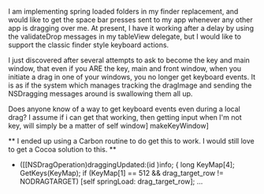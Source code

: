 

I am implementing spring loaded folders in my finder replacement, and would like to get the space bar presses sent to my app whenever any other app is dragging over me.  At present, I have it working after a delay by using the validateDrop messages in my tableView delegate, but I would like to support the classic finder style keyboard actions.

I just discovered after several attempts to ask to become the key and main window, that even if you ARE the key, main and front window, when you initiate a drag in one of your windows, you no longer get keyboard events.  It is as if the system which manages tracking the dragImage and sending the NSDragging messages around is swallowing them all up.

Does anyone know of a way to get keyboard events even during a local drag?  I assume if i can get that working, then getting input when I'm not key, will simply be a matter of self window] makeKeyWindow]

**
I ended up using a Carbon routine to do get this to work.  I would still love to get a Cocoa solution to this.
**

    
- ([[NSDragOperation)draggingUpdated:(id <NSDraggingInfo>)info;
{
	long KeyMap[4];
	GetKeys(KeyMap);
	if (KeyMap[1] == 512 && drag_target_row != NODRAGTARGET)
		[self springLoad: drag_target_row];
...
